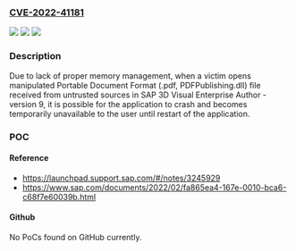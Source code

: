 ### [CVE-2022-41181](https://cve.mitre.org/cgi-bin/cvename.cgi?name=CVE-2022-41181)
![](https://img.shields.io/static/v1?label=Product&message=SAP%203D%20Visual%20Enterprise%20Author&color=blue)
![](https://img.shields.io/static/v1?label=Version&message=9%20&color=brightgreen)
![](https://img.shields.io/static/v1?label=Vulnerability&message=CWE-119&color=brightgreen)

### Description

Due to lack of proper memory management, when a victim opens manipulated Portable Document Format (.pdf, PDFPublishing.dll) file received from untrusted sources in SAP 3D Visual Enterprise Author - version 9, it is possible for the application to crash and becomes temporarily unavailable to the user until restart of the application.

### POC

#### Reference
- https://launchpad.support.sap.com/#/notes/3245929
- https://www.sap.com/documents/2022/02/fa865ea4-167e-0010-bca6-c68f7e60039b.html

#### Github
No PoCs found on GitHub currently.

